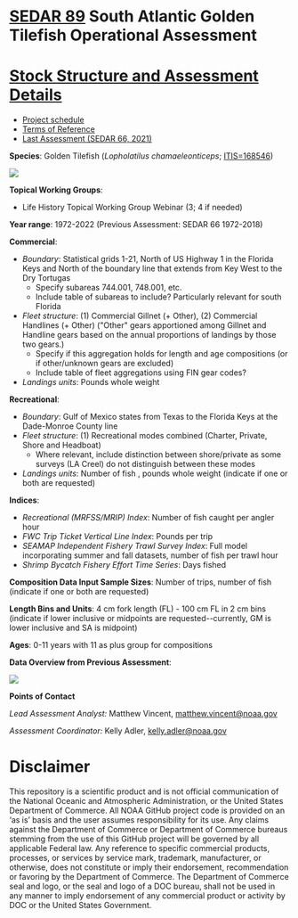 
# [SEDAR 89](https://sedarweb.org/assessments/sedar-89-south-atlantic-tilefish/?customize_changeset_uuid=dac65e6f-d48f-41f0-8125-a7ae0e1325cb) South Atlantic Golden Tilefish Operational Assessment 

# [Stock Structure and Assessment Details](https://github.com/KellyAdler-NOAA/SEFSC-SEDAR-SA-89OA-TIL-2022/) 

+ [Project schedule](https://sedarweb.org/documents/sedar-tilefish-schedule-3-23-23-pdf/) 
+ [Terms of Reference](https://sedarweb.org/documents/final_sedar89_tilefish_tors3-23-23-pdf/)
+ [Last Assessment (SEDAR 66, 2021)](https://sedarweb.org/assessments/sedar-66/)

**Species**:
Golden Tilefish (*Lopholatilus chamaeleonticeps*; [ITIS=168546](https://www.itis.gov/servlet/SingleRpt/SingleRpt?search_topic=TSN&search_value=168546#null))

![](https://user-images.githubusercontent.com/112568926/231169727-ae49a36e-0db3-4a2d-b72b-718973a18e5d.png)

**Topical Working Groups**:
  + Life History Topical Working Group Webinar (3; 4 if needed)
  

**Year range**: 1972-2022 (Previous Assessment: SEDAR 66 1972-2018)

**Commercial**:  
  + *Boundary*: Statistical grids 1-21, North of US Highway 1 in the Florida Keys and North of the boundary line that extends from Key West to the Dry Tortugas
      + Specify subareas 744.001, 748.001, etc.
      + Include table of subareas to include? Particularly relevant for south Florida
  + *Fleet structure*: (1) Commercial Gillnet (+ Other), (2) Commercial Handlines (+ Other)
  ("Other" gears apportioned among Gillnet and Handline gears based on the annual proportions of landings by those two gears.)
      + Specify if this aggregation holds for length and age compositions (or if other/unknown gears are excluded)
      + Include table of fleet aggregations using FIN gear codes?
  + *Landings units*: Pounds whole weight

**Recreational**:  
  + *Boundary*: Gulf of Mexico states from Texas to the Florida Keys at the Dade-Monroe County line
  + *Fleet structure*: (1) Recreational modes combined (Charter, Private, Shore and Headboat)  
      + Where relevant, include distinction between shore/private as some surveys (LA Creel) do not distinguish between these modes  
  + *Landings units*: Number of fish , pounds whole weight (indicate if one or both are requested)

**Indices**:  
  + *Recreational (MRFSS/MRIP) Index*: Number of fish caught per angler hour
  + *FWC Trip Ticket Vertical Line Index*: Pounds per trip    
  + *SEAMAP Independent Fishery Trawl Survey Index*: Full model incorporating summer and fall datasets, number of fish per trawl hour
  + *Shrimp Bycatch Fishery Effort Time Series*: Days fished

**Composition Data Input Sample Sizes**: Number of trips, number of fish (indicate if one or both are requested)

**Length Bins and Units**: 4 cm fork length (FL) - 100 cm FL in 2 cm bins (indicate if lower inclusive or midpoints are requested--currently, GM is lower inclusive and SA is midpoint)

**Ages**: 0-11 years with 11 as plus group for compositions

**Data Overview from Previous Assessment**:



![](https://github.com/SEFSC/SEFSC-SEDAR-SA-86OA-RGR-2021/blob/main/docs/data_plot.PNG) 

**Points of Contact**

*Lead Assessment Analyst:* Matthew Vincent, matthew.vincent@noaa.gov

*Assessment Coordinator:* Kelly Adler, kelly.adler@noaa.gov 

# Disclaimer

This repository is a scientific product and is not official communication of the National Oceanic and Atmospheric Administration, or the United States Department of Commerce. All NOAA GitHub project code is provided on an ‘as is’ basis and the user assumes responsibility for its use. Any claims against the Department of Commerce or Department of Commerce bureaus stemming from the use of this GitHub project will be governed by all applicable Federal law. Any reference to specific commercial products, processes, or services by service mark, trademark, manufacturer, or otherwise, does not constitute or imply their endorsement, recommendation or favoring by the Department of Commerce. The Department of Commerce seal and logo, or the seal and logo of a DOC bureau, shall not be used in any manner to imply endorsement of any commercial product or activity by DOC or the United States Government.
